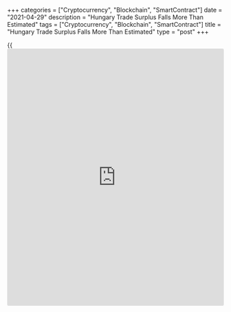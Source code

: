 +++
categories = ["Cryptocurrency", "Blockchain", "SmartContract"]
date = "2021-04-29"
description = "Hungary Trade Surplus Falls More Than Estimated"
tags = ["Cryptocurrency", "Blockchain", "SmartContract"]
title = "Hungary Trade Surplus Falls More Than Estimated"
type = "post"
+++

{{<iframe id="large-banner" src="https://www.bounty.group/#slide=18.0" width="100%" height="600" scrolling="no" style="border: 0px solid rgb(216, 221, 230); border-radius: 3px;">}}

Hungary's trade surplus decreased more than estimated in February, final
data from the Hungarian Central Statistical Office showed on Thursday.

The trade surplus decreased to EUR 849 million in February versus EUR
856 million in the initial estimate. In the same month last year, trade
surplus was EUR 1.11 billion.

Exports grew 1.9 percent year-on-year in February, after a 5.2 percent
decrease in January. In the initial estimate, exports rose 0.8 percent.

Imports increased 5.3 percent annually in February, after a 10.5 percent
fall in the preceding month. According to the initial estimate, imports
rose 3.9 percent.

On a month-on-month basis, exports increased 9.5 percent and imports
gained 10.0 percent.

Separate data from the statistical office showed that the average gross
earnings grew 9.6 percent year-on-year February, following a 9.2 percent
rise in January.

Net earnings rose 9.6 percent annually in February, following a 9.2
percent increase in the prior month.

The average gross earning rose to HUF 401,934 in February and net
earnings increased to HUF 267,286.

For comments and feedback [contact](https://www.playgroundfx.com/contact/): editorial@rtt[news](https://www.letsplayfx.com/blog/forex-news-website/).com

[Economic News][1]

 **What parts of the world are seeing the best (and worst) economic
performances lately? Click[here][2] to check out our [Econ Scorecard][2]
and find out! See up-to-the-moment [ranking](https://www.playgroundfx.com/blog/crypto-exchange-ranking/)s for the best and worst
performers in [GDP][3], [unemployment rate][4], [inflation][5] and much
more.**

   1. www.rtt[news](https://www.letsplayfx.com/blog/forex-news-website/).com/Content/EconomicNews.aspx
   2. www.rtt[news](https://www.letsplayfx.com/blog/forex-news-website/).com/economic-scorecard/world-rank/unemployment-rate/highest-performance.aspx
   3. www.rtt[news](https://www.letsplayfx.com/blog/forex-news-website/).com/economic-scorecard/world-rank/GDP/highest-performance.aspx
   4. www.rtt[news](https://www.letsplayfx.com/blog/forex-news-website/).com/economic-scorecard/world-rank/unemployment-rate/lowest-performance.aspx
   5. www.rtt[news](https://www.letsplayfx.com/blog/forex-news-website/).com/economic-scorecard/world-rank/CPI/highest-performance.aspx